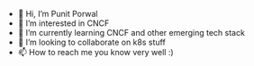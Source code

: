 - 👋 Hi, I’m Punit Porwal
- 👀 I’m interested in CNCF
- 🌱 I’m currently learning CNCF and other emerging tech stack
- 💞️ I’m looking to collaborate on k8s stuff
- 📫 How to reach me you know very well :)

<!---
punitporwal07/punitporwal07 is a ✨ special ✨ repository because its `README.md` (this file) appears on your GitHub profile.
You can click the Preview link to take a look at your changes.
--->
